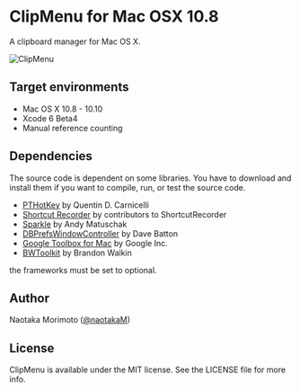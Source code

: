 ClipMenu for Mac OSX 10.8
========
A clipboard manager for Mac OS X.

![ClipMenu](./screenshot.jpg)

Target environments
-------------------

* Mac OS X 10.8 - 10.10
* Xcode 6 Beta4
* Manual reference counting

Dependencies
------------
The source code is dependent on some libraries. You have to download and install them if you want to compile, run, or test the source code.

* [PTHotKey](https://github.com/Kentzo/ShortcutRecorder) by Quentin D. Carnicelli
* [Shortcut Recorder](https://github.com/Kentzo/ShortcutRecorder) by contributors to ShortcutRecorder
* [Sparkle](http://sparkle.andymatuschak.org/) by Andy Matuschak
* [DBPrefsWindowController](http://www.mere-mortal-software.com/blog/sourcecode.php) by Dave Batton
* [Google Toolbox for Mac](http://code.google.com/p/google-toolbox-for-mac/) by Google Inc.
* [BWToolkit](http://www.brandonwalkin.com/bwtoolkit/) by Brandon Walkin

the frameworks must be set to optional.

Author
------
Naotaka Morimoto ([@naotakaM](http://twitter.com/naotakaM))

License
-------
ClipMenu is available under the MIT license. See the LICENSE file for more info.
